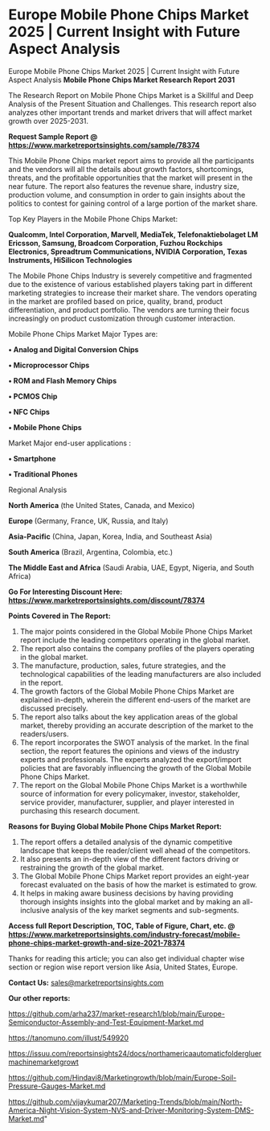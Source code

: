 # Europe Mobile Phone Chips Market 2025 | Current Insight with Future Aspect Analysis
Europe Mobile Phone Chips Market 2025 | Current Insight with Future Aspect Analysis
<strong>Mobile Phone Chips Market Research Report 2031</strong>

The Research Report on Mobile Phone Chips Market is a Skillful and Deep Analysis of the Present Situation and Challenges. This research report also analyzes other important trends and market drivers that will affect market growth over 2025-2031.

<strong>Request Sample Report @ <a href=https://www.marketreportsinsights.com/sample/78374>https://www.marketreportsinsights.com/sample/78374</a></strong>

This Mobile Phone Chips market report aims to provide all the participants and the vendors will all the details about growth factors, shortcomings, threats, and the profitable opportunities that the market will present in the near future. The report also features the revenue share, industry size, production volume, and consumption in order to gain insights about the politics to contest for gaining control of a large portion of the market share.

Top Key Players in the Mobile Phone Chips Market:

<strong>Qualcomm, Intel Corporation, Marvell, MediaTek, Telefonaktiebolaget LM Ericsson, Samsung, Broadcom Corporation, Fuzhou Rockchips Electronics, Spreadtrum Communications, NVIDIA Corporation, Texas Instruments, HiSilicon Technologies</strong>

The Mobile Phone Chips Industry is severely competitive and fragmented due to the existence of various established players taking part in different marketing strategies to increase their market share. The vendors operating in the market are profiled based on price, quality, brand, product differentiation, and product portfolio. The vendors are turning their focus increasingly on product customization through customer interaction.

Mobile Phone Chips Market Major Types are:

<strong>• Analog and Digital Conversion Chips

• Microprocessor Chips

• ROM and Flash Memory Chips

• PCMOS Chip

• NFC Chips

• Mobile Phone Chips</strong>

Market Major end-user applications :

<strong>• Smartphone

• Traditional Phones</strong>

Regional Analysis

</u><strong><b>North America</b></strong> (the United States, Canada, and Mexico)

<strong><b>Europe </b></strong>(Germany, France, UK, Russia, and Italy)

<strong><b>Asia-Pacific</b></strong> (China, Japan, Korea, India, and Southeast Asia)

<strong><b>South America</b></strong> (Brazil, Argentina, Colombia, etc.)

<strong><b>The Middle East and Africa</b></strong> (Saudi Arabia, UAE, Egypt, Nigeria, and South Africa)

<strong>Go For Interesting Discount Here: <a href=https://www.marketreportsinsights.com/discount/78374>https://www.marketreportsinsights.com/discount/78374</a></strong>

<strong>Points Covered in The Report:</strong>
<ol>
  <li>The major points considered in the Global Mobile Phone Chips Market report include the leading competitors operating in the global market.</li>
  <li>The report also contains the company profiles of the players operating in the global market.</li>
  <li>The manufacture, production, sales, future strategies, and the technological capabilities of the leading manufacturers are also included in the report.</li>
  <li>The growth factors of the Global Mobile Phone Chips Market are explained in-depth, wherein the different end-users of the market are discussed precisely.</li>
  <li>The report also talks about the key application areas of the global market, thereby providing an accurate description of the market to the readers/users.</li>
  <li>The report incorporates the SWOT analysis of the market. In the final section, the report features the opinions and views of the industry experts and professionals. The experts analyzed the export/import policies that are favorably influencing the growth of the Global Mobile Phone Chips Market.</li>
  <li>The report on the Global Mobile Phone Chips Market is a worthwhile source of information for every policymaker, investor, stakeholder, service provider, manufacturer, supplier, and player interested in purchasing this research document.</li>
</ol>
<strong>Reasons for Buying Global Mobile Phone Chips Market Report:</strong>

<ol>
  <li>The report offers a detailed analysis of the dynamic competitive landscape that keeps the reader/client well ahead of the competitors.</li>
  <li>It also presents an in-depth view of the different factors driving or restraining the growth of the global market.</li>
  <li>The Global Mobile Phone Chips Market report provides an eight-year forecast evaluated on the basis of how the market is estimated to grow.</li>
  <li>It helps in making aware business decisions by having providing thorough insights insights into the global market and by making an all-inclusive analysis of the key market segments and sub-segments.</li>
</ol>
<strong>Access full Report Description, TOC, Table of Figure, Chart, etc. @ <a href=https://www.marketreportsinsights.com/industry-forecast/mobile-phone-chips-market-growth-and-size-2021-78374>https://www.marketreportsinsights.com/industry-forecast/mobile-phone-chips-market-growth-and-size-2021-78374</a></strong>


Thanks for reading this article; you can also get individual chapter wise section or region wise report version like Asia, United States, Europe.

<strong>Contact Us:</strong>
sales@marketreportsinsights.com

<strong>Our other reports:</strong>

<a href=https://github.com/arha237/market-research1/blob/main/Europe-Semiconductor-Assembly-and-Test-Equipment-Market.md>https://github.com/arha237/market-research1/blob/main/Europe-Semiconductor-Assembly-and-Test-Equipment-Market.md</a>

<a href=https://tanomuno.com/illust/549920>https://tanomuno.com/illust/549920</a>

<a href=https://issuu.com/reportsinsights24/docs/northamericaautomaticfoldergluermachinemarketgrowt>https://issuu.com/reportsinsights24/docs/northamericaautomaticfoldergluermachinemarketgrowt</a>

<a href=https://github.com/Hindavi8/Marketingrowth/blob/main/Europe-Soil-Pressure-Gauges-Market.md>https://github.com/Hindavi8/Marketingrowth/blob/main/Europe-Soil-Pressure-Gauges-Market.md</a>

<a href=https://github.com/vijaykumar207/Marketing-Trends/blob/main/North-America-Night-Vision-System-NVS-and-Driver-Monitoring-System-DMS-Market.md>https://github.com/vijaykumar207/Marketing-Trends/blob/main/North-America-Night-Vision-System-NVS-and-Driver-Monitoring-System-DMS-Market.md</a>"
